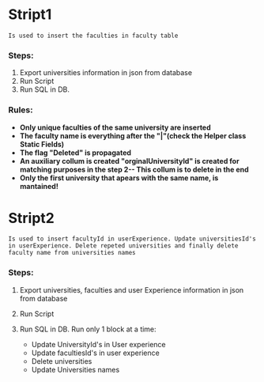 # **Stript1**

`Is used to insert the faculties in faculty table`

### Steps:

1. Export universities information in json from database
2. Run Script
3. Run SQL in DB.

### Rules:

- **Only unique faculties of the same university are inserted**
- **The faculty name is everything after the "|"(check the Helper class Static Fields)**
- **The flag "Deleted" is propagated**
- **An auxiliary collum is created "orginalUniversityId" is created for matching purposes in the step 2-- This collum is to delete in the end**
- **Only the first university that apears with the same name, is mantained!**

# **Stript2**

`Is used to insert facultyId in userExperience. Update universitiesId's in userExperience. Delete repeted universities and finally delete faculty name from universities names`

### Steps:

1. Export universities, faculties and user Experience information in json from database
2. Run Script
3. Run SQL in DB. Run only 1 block at a time:

   - Update UniversityId's in User experience
   - Update facultiesId's in user experience
   - Delete universities
   - Update Universities names
